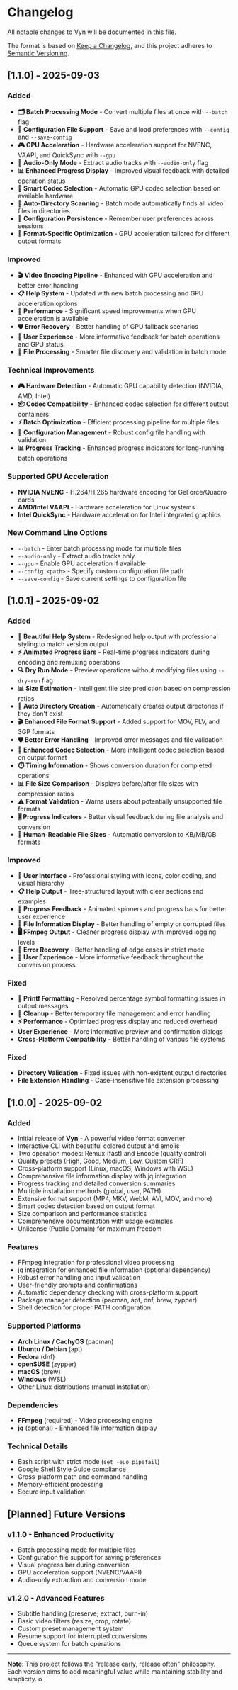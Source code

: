 # Changelog

All notable changes to Vyn will be documented in this file.

The format is based on [Keep a Changelog](https://keepachangelog.com/en/1.0.0/),
and this project adheres to [Semantic Versioning](https://semver.org/spec/v2.0.0.html).

## [1.1.0] - 2025-09-03

### Added
- **🗂️ Batch Processing Mode** - Convert multiple files at once with `--batch` flag
- **📄 Configuration File Support** - Save and load preferences with `--config` and `--save-config`
- **🎮 GPU Acceleration** - Hardware acceleration support for NVENC, VAAPI, and QuickSync with `--gpu`
- **🎵 Audio-Only Mode** - Extract audio tracks with `--audio-only` flag
- **📊 Enhanced Progress Display** - Improved visual feedback with detailed operation status
- **🔧 Smart Codec Selection** - Automatic GPU codec selection based on available hardware
- **📁 Auto-Directory Scanning** - Batch mode automatically finds all video files in directories
- **💾 Configuration Persistence** - Remember user preferences across sessions
- **🎯 Format-Specific Optimization** - GPU acceleration tailored for different output formats

### Improved
- **🎬 Video Encoding Pipeline** - Enhanced with GPU acceleration and better error handling
- **📋 Help System** - Updated with new batch processing and GPU acceleration options
- **🚀 Performance** - Significant speed improvements when GPU acceleration is available
- **🛡️ Error Recovery** - Better handling of GPU fallback scenarios
- **💬 User Experience** - More informative feedback for batch operations and GPU status
- **🔄 File Processing** - Smarter file discovery and validation in batch mode

### Technical Improvements
- **🎮 Hardware Detection** - Automatic GPU capability detection (NVIDIA, AMD, Intel)
- **📦 Codec Compatibility** - Enhanced codec selection for different output containers
- **⚡ Batch Optimization** - Efficient processing pipeline for multiple files
- **🔧 Configuration Management** - Robust config file handling with validation
- **📊 Progress Tracking** - Enhanced progress indicators for long-running batch operations

### Supported GPU Acceleration
- **NVIDIA NVENC** - H.264/H.265 hardware encoding for GeForce/Quadro cards
- **AMD/Intel VAAPI** - Hardware acceleration for Linux systems
- **Intel QuickSync** - Hardware acceleration for Intel integrated graphics

### New Command Line Options
- `--batch` - Enter batch processing mode for multiple files
- `--audio-only` - Extract audio tracks only
- `--gpu` - Enable GPU acceleration if available
- `--config <path>` - Specify custom configuration file path
- `--save-config` - Save current settings to configuration file

## [1.0.1] - 2025-09-02

### Added
- **🎨 Beautiful Help System** - Redesigned help output with professional styling to match version output
- **⚡ Animated Progress Bars** - Real-time progress indicators during encoding and remuxing operations
- **🔍 Dry Run Mode** - Preview operations without modifying files using `--dry-run` flag
- **📊 Size Estimation** - Intelligent file size prediction based on compression ratios
- **📁 Auto Directory Creation** - Automatically creates output directories if they don't exist
- **🎬 Enhanced File Format Support** - Added support for MOV, FLV, and 3GP formats
- **🛡️ Better Error Handling** - Improved error messages and file validation
- **🎯 Enhanced Codec Selection** - More intelligent codec selection based on output format
- **⏱️ Timing Information** - Shows conversion duration for completed operations
- **📊 File Size Comparison** - Displays before/after file sizes with compression ratios
- **⚠️ Format Validation** - Warns users about potentially unsupported file formats
- **🎚️ Progress Indicators** - Better visual feedback during file analysis and conversion
- **💾 Human-Readable File Sizes** - Automatic conversion to KB/MB/GB formats

### Improved
- **🎨 User Interface** - Professional styling with icons, color coding, and visual hierarchy
- **📋 Help Output** - Tree-structured layout with clear sections and examples
- **🔄 Progress Feedback** - Animated spinners and progress bars for better user experience
- **📁 File Information Display** - Better handling of empty or corrupted files
- **🖥️ FFmpeg Output** - Cleaner progress display with improved logging levels
- **🐛 Error Recovery** - Better handling of edge cases in strict mode
- **💬 User Experience** - More informative feedback throughout the conversion process

### Fixed
- **🐛 Printf Formatting** - Resolved percentage symbol formatting issues in output messages
- **🧹 Cleanup** - Better temporary file management and error handling
- **⚡ Performance** - Optimized progress display and reduced overhead
- **User Experience** - More informative preview and confirmation dialogs
- **Cross-Platform Compatibility** - Better handling of various file systems

### Fixed
- **Directory Validation** - Fixed issues with non-existent output directories
- **File Extension Handling** - Case-insensitive file extension processing

## [1.0.0] - 2025-09-02

### Added
- Initial release of **Vyn** - A powerful video format converter
- Interactive CLI with beautiful colored output and emojis
- Two operation modes: Remux (fast) and Encode (quality control)
- Quality presets (High, Good, Medium, Low, Custom CRF)
- Cross-platform support (Linux, macOS, Windows with WSL)
- Comprehensive file information display with jq integration
- Progress tracking and detailed conversion summaries
- Multiple installation methods (global, user, PATH)
- Extensive format support (MP4, MKV, WebM, AVI, MOV, and more)
- Smart codec detection based on output format
- Size comparison and performance statistics
- Comprehensive documentation with usage examples
- Unlicense (Public Domain) for maximum freedom

### Features
- FFmpeg integration for professional video processing
- jq integration for enhanced file information (optional dependency)
- Robust error handling and input validation
- User-friendly prompts and confirmations
- Automatic dependency checking with cross-platform support
- Package manager detection (pacman, apt, dnf, brew, zypper)
- Shell detection for proper PATH configuration

### Supported Platforms
- **Arch Linux / CachyOS** (pacman)
- **Ubuntu / Debian** (apt)
- **Fedora** (dnf)
- **openSUSE** (zypper)
- **macOS** (brew)
- **Windows** (WSL)
- Other Linux distributions (manual installation)

### Dependencies
- **FFmpeg** (required) - Video processing engine
- **jq** (optional) - Enhanced file information display

### Technical Details
- Bash script with strict mode (`set -euo pipefail`)
- Google Shell Style Guide compliance
- Cross-platform path and command handling
- Memory-efficient processing
- Secure input validation

## [Planned] Future Versions

### v1.1.0 - Enhanced Productivity
- Batch processing mode for multiple files
- Configuration file support for saving preferences
- Visual progress bar during conversion
- GPU acceleration support (NVENC/VAAPI)
- Audio-only extraction and conversion mode

### v1.2.0 - Advanced Features
- Subtitle handling (preserve, extract, burn-in)
- Basic video filters (resize, crop, rotate)
- Custom preset management system
- Resume support for interrupted conversions
- Queue system for batch operations


---

**Note**: This project follows the "release early, release often" philosophy. Each version aims to add meaningful value while maintaining stability and simplicity.
o